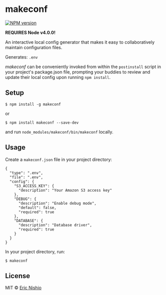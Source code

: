 makeconf
========

[![NPM version][npm-image]][npm-url]

**REQUIRES Node v4.0.0!**

An interactive local config generator that makes it easy to collaboratively
maintain configuration files.

Generates: `.env`

*makeconf* can be conveniently invoked from within the `postinstall` script
in your project's package.json file, prompting your buddies to review and update
their local config upon running `npm install`.

## Setup

```
$ npm install -g makeconf
```

or

```
$ npm install makeconf --save-dev
```

and run `node_modules/makeconf/bin/makeconf` locally.

## Usage

Create a `makeconf.json` file in your project directory:

```
{
  "type": ".env",
  "file": ".env",
  "config": {
    "S3_ACCESS_KEY": {
      "description": "Your Amazon S3 access key"
    },
    "DEBUG": {
      "description": "Enable debug mode",
      "default": false,
      "required": true
    },
    "DATABASE": {
      "description": "Database driver",
      "required": true
    }
  }
}
```

In your project directory, run:

```
$ makeconf
```

## License

MIT © [Eric Nishio](http://ericnish.io)

[npm-url]: https://npmjs.org/package/makeconf
[npm-image]: https://img.shields.io/npm/v/makeconf.svg?style=flat-square
